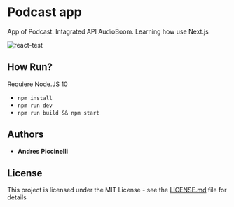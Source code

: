 # Podcast app

App of Podcast. Intagrated API AudioBoom. Learning how use Next.js


![react-test](https://user-images.githubusercontent.com/26223104/43551074-0e109164-95bc-11e8-9f3a-554252e27959.png)



## How Run?

Requiere Node.JS 10

* `npm install` 
* `npm run dev` 
* `npm run build && npm start` 

## Authors

* **Andres Piccinelli** 


## License

This project is licensed under the MIT License - see the [LICENSE.md](LICENSE.md) file for details
